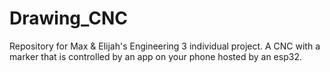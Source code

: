 # Drawing_CNC
Repository for Max &amp; Elijah's Engineering 3 individual project. A CNC with a marker that is controlled by an app on your phone hosted by an esp32.
